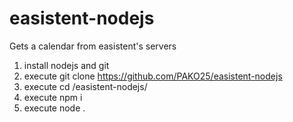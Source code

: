 # easistent-nodejs
Gets a calendar from easistent's servers

1. install nodejs and git
2. execute git clone https://github.com/PAKO25/easistent-nodejs
3. execute cd /easistent-nodejs/
4. execute npm i
5. execute node .
